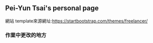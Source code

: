 ## Pei-Yun Tsai's personal page

網站 template來源網址:https://startbootstrap.com/themes/freelancer/

### 作業中更改的地方



